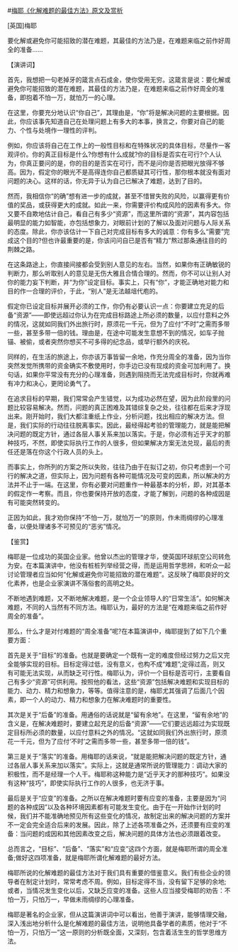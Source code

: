 #[梅耶《化解难题的最佳方法》原文及赏析](https://www.vrrw.net/wx/14606.html)

[英国]梅耶

要化解或避免你可能招致的潜在难题，其最佳的方法乃是，在难题来临之前作好周全的准备……

【演讲词】

首先，我想把一句老掉牙的箴言点石成金，使你受用无穷。这箴言是说：要化解或避免你可能招致的潜在难题，其最佳的方法乃是，在难题来临之前作好周全的准备，即抱着不怕一万，就怕万一的心理。

在这里，你要充分地认识“你自己”，其理由是，“你”将是解决问题的主要根据。因此，你应该事先知道自己在处理问题上有多大的本事，换言之，你要对自己的能力、个性与处境作一理性的评判。

例如，你应该将自己在工作上的一般性目标和在特殊状况的具体目标，尽量作一客观评价。你的真正目标是什么?你想有什么成就?你的目标是否实在可行?个人认为，你真正要问的是，你的目的是否实在可行，而不是问你是否把眼光放得不够高。因为，假定你的眼光不是高得连你自己都质疑其可行性，那你根本就没有面对问题的决心。这样的话，你无异于认为自己已解决了难题，达到了目的。

然而，我相信你“的确”想有进一步的成就，甚至不惜冒失败的风险，以赢得更有价值的奖品，或获得更大的成就。如此一来，你需要评价构成风险的因素有多大。你又要不自欺地估计自己，看自己有多少“资源”，而这里所谓的“资源”，其内容包括最明显的能力如智能，亦包括想象力，对眼前计划的了解以及面对问题与人际关系的态度。除此，你亦该估计一下自己对完成目标有多大的诚意：你有多么“需要”完成这个目的?但也许最重要的是，你该问问自已是否有“精力”熬过那条通往目的的荆棘之路。

在这条路途上，你直接间接都会受到别人意见的左右。当然，如果你有正确敏锐的判断力，那么听取别人的意见是无伤大雅且合情合理的。然而，你不可以让别人对你的能力妄下判断，并“为你”设定目标。事实上，只有“你”，才能正确地对能力和目的作一合理的评价，于此，“别人”是无法越俎代庖的。

假定你已设定目标并展开必须的工作，你仍有必要认识一点：你要建立充足的后备“资源”——即使远超过你认为在完成目标路途上所必须的数量，以应付意料之外的情况，这就如同我们外出旅行时，原须花一千元，但为了应付“不时”之需而多带一些，甚至多带一倍的钱。理由是，在途中可能发生意想不到的情况，如车子抛锚、被偷，或者突然你想买不可多得的纪念品，或举行额外的庆祝。

同样的，在生活的旅途上，你亦该万事皆留一余地，作充分周全的准备，因为当你突然发觉所携带的资金确实不敷使用时，你手边已没有现成的资金可加利用了。换句话，如果你平常没有充分的心理准备，则遇到阻挠而无法完成目标时，你就再难有冲力和决心，更罔论勇气了。

在追求目标的早期，我们常常会产生错觉，以为成功必然在望，因为此阶段里的问题比较容易解决。然而，问题的真正困难及其错综复杂之处，往往都在后来才浮现出来。刚开始时，我们大都注重纸上作业，分析问题，找出相应的解决方法。但是，我们实际的行动往往脱离事实。因此，最经得起考验的管理能力，就是能把解决问题的既定方针，通过各层人事关系来加以落实。于是，你必须有近乎天才的那种技巧，不然，即使实际执行工作的人很多，但如果解决方案无法兑现，最后的责任还是落在你这个行政人员的头上。

而事实上，你所列的方案之所以失败，往往乃由于在拟订之初，你只考虑到一个可行的解决之道，但实际上，因为问题有各种可能情况及可变的因素，所以解决的方法并不止于一端。在这里，你有必要对问题重作一种最基本的分析，即，对其基本的假定作一考察。而且，你也要保持开放的态度，才能了解到，问题的各种成因是有可能突然转变的。

正因为如此，我才劝你保持“不怕一万，就怕万一”的原则，作未雨绸缪的心理准备，以便处理诸多不可预见的“恶劣”情况。



【鉴赏】

梅耶是一位成功的英国企业家。他曾以杰出的管理才华，使英国环球航空公司转危为安。在本篇演讲中，他没有桩桩列举经营之得，而是运用哲学思辨，和听众一起讨论管理者应当如何“化解或避免你可能招致的潜在难题”。这反映了梅耶良好的文化素养，也是企业家演讲不落俗套的高明之处。

不断地遇到难题，又不断地解决难题，是一个企业领导人的“日常生活”。如何解决难题，不同的人当然有不同方法。梅耶认为，最好的方法是“在难题来临之前作好周全的准备”。

那么，什么才是对付难题的“周全准备”呢?在本篇演讲中，梅耶提到了如下几个重要方面：

首先是关于“目标”的准备。也就是要确定一个既有一定的难度但经过努力之后又完全能够实现的目标。目标定得过低，没有意义，也构不成“难题”;定得过高，则又有可能无法实现，从而缺乏可行性。梅耶认为，评价一个目标是否可行，主要看自己有多少“资源”可供利用。按照他的看法，这些“资源”包括解决难题和实现目标的能力、动力、精力和想象力，等等。值得注意的是，梅耶尤其强调了后面几个因素，即一个人的动力、精力和想象力在解决难题时的重要性。

其次是关于“后备”的准备。用通俗的话说就是“留有余地”。在这里，“留有余地”的含义是，在解决难题时，要建立起充足的后备“资源”——它们要远远超过为实现既定目标所必须的数量，以应付意料之外的情况。“这就如同我们外出旅行时，原须花一千元，但为了应付‘不时’之需而多带一些，甚至多带一倍的钱”。

第三是关于“落实”的准备。用梅耶的话来说，“就是能把解决问题的既定方针，通过各层人事关系来加以落实”。实际上，这就是通常所说的管理能力：调动大家的积极性，而不是经理一个人干。梅耶称这种能力是“近乎天才的那种技巧”。如果没有这种“技巧”，即使实际执行工作的人很多，也无济于事。

最后是关于“应变”的准备。之所以在解决难题时要有应变的准备，主要是因为“问题的各种成因”以及各种环境因素都有可能发生变化。由于在一开始作计划的时候，我们并不能准确地预见所有这些变化的情况，故制定出来的解决问题的方案并不一定会完全适合后来的发展。因此，除了上述各项准备之外，还须要有应变的准备：当问题的成因和其他因素改变之后，解决问题的具体方法也必须跟着改变。

总而言之，“目标”、“后备”、“落实”和“应变”这四个方面，就是梅耶所谓的周全准备;做好这四项准备，就是梅耶所谓化解难题的最好方法。

梅耶所说的化解难题的最佳方法对于我们具有重要的借鉴意义。我们有些企业的领导者在制定计划时，常常考虑不周。例如，目标定得不当，没有留下足够的余地;或者，当情况发生变化以后，又缺乏应变的准备。这些人应当接受梅耶的劝告：不怕一万，只怕万一，早做未雨绸缪的心理准备。

梅耶是著名的企业家，但从这篇演讲词中可以看出，他善于演讲，能够情理交融，深入浅出地分析什么是化解难题的最佳方法，说明他具备学者的素质，他对于“不怕一万，只怕万一”这一原则的分析既全面，又深刻，包含着活生生的哲学思维方法。


